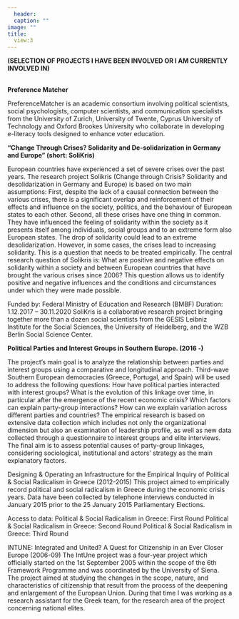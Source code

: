 ```yaml
---
  header:
  caption: ""
image: ""
title: 
  view:3
---
```


**(SELECTION OF PROJECTS I HAVE BEEN INVOLVED OR I AM CURRENTLY INVOLVED IN)**
<br>
<br>

**Preference Matcher**

PreferenceMatcher is an academic consortium involving political scientists, social psychologists, computer scientists, and communication specialists from the University of Zurich, University of Twente, Cyprus University of Technology and Oxford Brookes University who collaborate in developing e-literacy tools designed to enhance voter education.


**“Change Through Crises? Solidarity and De-solidarization in Germany and Europe” (short: SoliKris)**

European countries have experienced a set of severe crises over the past years. The research project Solikris (Change through Crisis? Solidarity and desolidarization in Germany and Europe) is based on two main assumptions: First, despite the lack of a causal connection between the various crises, there is a significant overlap and reinforcement of their effects and influence on the society, politics, and the behaviour of European states to each other. Second, all these crises have one thing in common. They have influenced the feeling of solidarity within the society as it presents itself among individuals, social groups and to an extreme form also European states. The drop of solidarity could lead to an extreme desolidarization. However, in some cases, the crises lead to increasing solidarity. This is a question that needs to be treated empirically. The central research question of Solikris is: What are positive and negative effects on solidarity within a society and between European countries that have brought the various crises since 2006? This question allows us to identify positive and negative influences and the conditions and circumstances under which they were made possible.

Funded by: Federal Ministry of Education and Research (BMBF)
Duration: 1.12.2017 – 30.11.2020
SoliKris is a collaborative research project bringing together more than a dozen social scientists from the GESIS Leibniz Institute for the Social Sciences, the University of Heidelberg, and the WZB Berlin Social Science Center.

**Political Parties and Interest Groups in Southern Europe.  (2016 -)**

The project’s main goal is to analyze the relationship between parties and interest groups using a comparative and longitudinal approach. Third-wave Southern European democracies (Greece, Portugal, and Spain) will be used to address the following questions: How have political parties interacted with interest groups? What is the evolution of this linkage over time, in particular after the emergence of the recent economic crisis? Which factors can explain party-group interactions? How can we explain variation across different parties and countries? The empirical research is based on extensive data collection which includes not only the organizational dimension but also an examination of leadership profile, as well as new data collected through a questionnaire to interest groups and elite interviews. The final aim is to assess potential causes of party-group linkages, considering sociological, institutional and actors’ strategy as the main explanatory factors.



Designing & Operating an Infrastructure for the Empirical Inquiry of Political & Social Radicalism in Greece (2012-2015)
This project aimed to empirically record political and social radicalism in Greece during the economic crisis years.  Data have been collected by telephone interviews conducted in January 2015 prior to the 25 January 2015 Parliamentary Elections.

Access to data:
Political & Social Radicalism in Greece: First Round
Political & Social Radicalism in Greece: Second Round
Political & Social Radicalism in Greece: Third Round

INTUNE: Integrated and United? A Quest for Citizenship in an Ever Closer Europe (2006-09)
The IntUne project was a four-year project which officially started on the 1st September 2005 within the scope of the 6th Framework Programme and was coordinated by the University of Siena. The project aimed at studying the changes in the scope, nature, and characteristics of citizenship that result from the process of the deepening and enlargement of the European Union. During that time I was working as a research assistant for the Greek team, for the research area of the project concerning national elites.